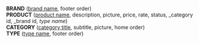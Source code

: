 **BRAND** (<ins>brand name</ins>, footer order)  
**PRODUCT** (<ins>product name</ins>, description, picture, price, rate, status, _category id, _brand id, _type name_)  
**CATEGORY** (<ins>category title</ins>, subtitle, picture, home order)  
**TYPE** (<ins>type name</ins>, footer order)